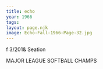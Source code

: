 ```yaml
---
title: echo
year: 1966
tags:
layout: page.njk
image: Echo-Fall-1966-Page-32.jpg
---
```

f
3/201& Seation

MAJOR LEAGUE SOFTBALL CHAMPS


